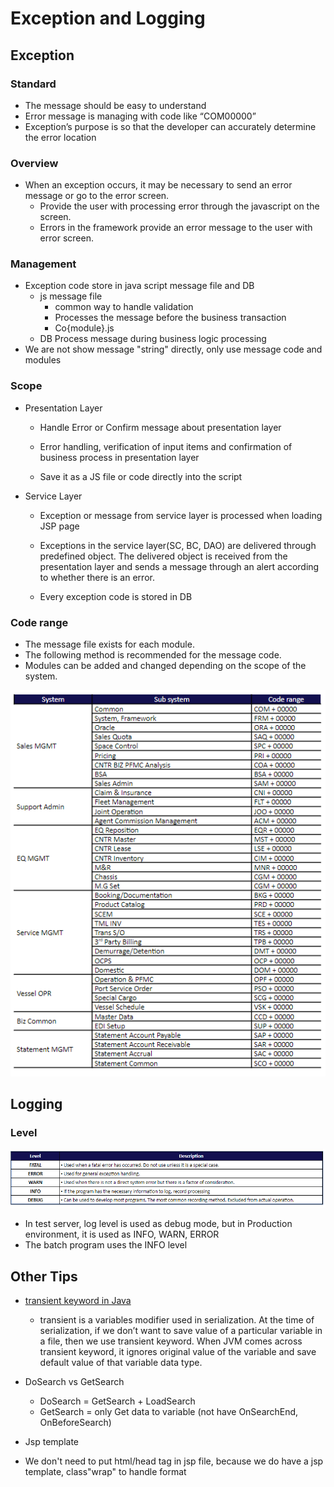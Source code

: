 # Exception and Logging

## Exception

### Standard

- The message should be easy to understand
- Error message is managing with code like “COM00000”
- Exception’s purpose is so that the developer can accurately determine the
  error location

### Overview

- When an exception occurs, it may be necessary to send an error message or go
  to the error screen.
  - Provide the user with processing error through the javascript on the screen.
  - Errors in the framework provide an error message to the user with error
    screen.

### Management

- Exception code store in java script message file and DB
  - js message file
    - common way to handle validation
    - Processes the message before the business transaction
    - Co{module}.js
  - DB Process message during business logic processing
- We are not show message "string" directly, only use message code and modules

### Scope

- Presentation Layer
  - Handle Error or Confirm message about presentation layer

  - Error handling, verification of input items and confirmation of business
    process in presentation layer

  - Save it as a JS file or code directly into the script

- Service Layer
  - Exception or message from service layer is processed when loading JSP page

  - Exceptions in the service layer(SC, BC, DAO) are delivered through
    predefined object. The delivered object is received from the presentation
    layer and sends a message through an alert according to whether there is an
    error.

  - Every exception code is stored in DB

### Code range

- The message file exists for each module.
- The following method is recommended for the message code.
- Modules can be added and changed depending on the scope of the system.

![CodeRange](../../img/Exception_and_Logging_code_range.png)

## Logging

### Level

![LoggingLevel](../../img/Exception_and_Logging_logging_levevl.png)

- In test server, log level is used as debug mode, but in Production
  environment, it is used as INFO, WARN, ERROR
- The batch program uses the INFO level

## Other Tips

- [transient keyword in
  Java](https://www.geeksforgeeks.org/transient-keyword-java/#:~:text=transient%20is%20a%20variables%20modifier,of%20that%20variable%20data%20type.)
  - transient is a variables modifier used in serialization. At the time of
    serialization, if we don’t want to save value of a particular variable in a
    file, then we use transient keyword. When JVM comes across transient
    keyword, it ignores original value of the variable and save default value of
    that variable data type.

- DoSearch vs GetSearch
  - DoSearch = GetSearch + LoadSearch
  - GetSearch = only Get data to variable (not have OnSearchEnd, OnBeforeSearch)

- Jsp template
 - We don't need to put html/head tag in jsp file, because we do have a jsp template, class"wrap" to handle format